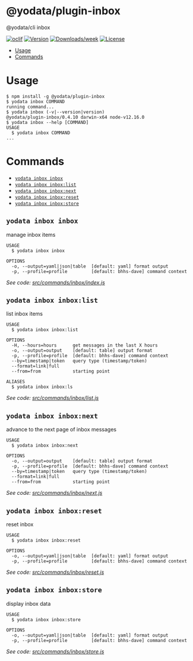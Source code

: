 @yodata/plugin-inbox
====================

@yodata/cli inbox 

[![oclif](https://img.shields.io/badge/cli-oclif-brightgreen.svg)](https://oclif.io)
[![Version](https://img.shields.io/npm/v/@yodata/plugin-inbox.svg)](https://npmjs.org/package/@yodata/plugin-inbox)
[![Downloads/week](https://img.shields.io/npm/dw/@yodata/plugin-inbox.svg)](https://npmjs.org/package/@yodata/plugin-inbox)
[![License](https://img.shields.io/npm/l/@yodata/plugin-inbox.svg)](https://github.com/yodata/plugin-inbox/blob/master/package.json)

<!-- toc -->
* [Usage](#usage)
* [Commands](#commands)
<!-- tocstop -->
# Usage
<!-- usage -->
```sh-session
$ npm install -g @yodata/plugin-inbox
$ yodata inbox COMMAND
running command...
$ yodata inbox (-v|--version|version)
@yodata/plugin-inbox/0.4.10 darwin-x64 node-v12.16.0
$ yodata inbox --help [COMMAND]
USAGE
  $ yodata inbox COMMAND
...
```
<!-- usagestop -->
# Commands
<!-- commands -->
* [`yodata inbox inbox`](#yodata-inbox-inbox)
* [`yodata inbox inbox:list`](#yodata-inbox-inboxlist)
* [`yodata inbox inbox:next`](#yodata-inbox-inboxnext)
* [`yodata inbox inbox:reset`](#yodata-inbox-inboxreset)
* [`yodata inbox inbox:store`](#yodata-inbox-inboxstore)

## `yodata inbox inbox`

manage inbox items

```
USAGE
  $ yodata inbox inbox

OPTIONS
  -o, --output=yaml|json|table  [default: yaml] format output
  -p, --profile=profile         [default: bhhs-dave] command context
```

_See code: [src/commands/inbox/index.js](https://github.com/Yodata/yodata/blob/v0.4.10/src/commands/inbox/index.js)_

## `yodata inbox inbox:list`

list inbox items

```
USAGE
  $ yodata inbox inbox:list

OPTIONS
  -H, --hours=hours      get messages in the last X hours
  -o, --output=output    [default: table] output format
  -p, --profile=profile  [default: bhhs-dave] command context
  --by=timestamp|token   query type (timestamp/token)
  --format=link|full
  --from=from            starting point

ALIASES
  $ yodata inbox inbox:ls
```

_See code: [src/commands/inbox/list.js](https://github.com/Yodata/yodata/blob/v0.4.10/src/commands/inbox/list.js)_

## `yodata inbox inbox:next`

advance to the next page of inbox messages

```
USAGE
  $ yodata inbox inbox:next

OPTIONS
  -o, --output=output    [default: table] output format
  -p, --profile=profile  [default: bhhs-dave] command context
  --by=timestamp|token   query type (timestamp/token)
  --format=link|full
  --from=from            starting point
```

_See code: [src/commands/inbox/next.js](https://github.com/Yodata/yodata/blob/v0.4.10/src/commands/inbox/next.js)_

## `yodata inbox inbox:reset`

reset inbox

```
USAGE
  $ yodata inbox inbox:reset

OPTIONS
  -o, --output=yaml|json|table  [default: yaml] format output
  -p, --profile=profile         [default: bhhs-dave] command context
```

_See code: [src/commands/inbox/reset.js](https://github.com/Yodata/yodata/blob/v0.4.10/src/commands/inbox/reset.js)_

## `yodata inbox inbox:store`

display inbox data

```
USAGE
  $ yodata inbox inbox:store

OPTIONS
  -o, --output=yaml|json|table  [default: yaml] format output
  -p, --profile=profile         [default: bhhs-dave] command context
```

_See code: [src/commands/inbox/store.js](https://github.com/Yodata/yodata/blob/v0.4.10/src/commands/inbox/store.js)_
<!-- commandsstop -->
